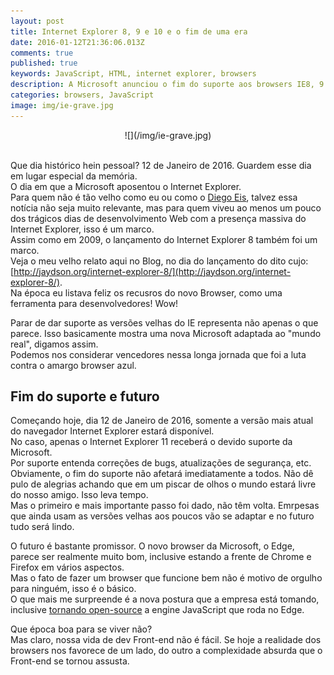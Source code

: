 ```yaml
---
layout: post
title: Internet Explorer 8, 9 e 10 e o fim de uma era
date: 2016-01-12T21:36:06.013Z
comments: true
published: true
keywords: JavaScript, HTML, internet explorer, browsers
description: A Microsoft anunciou o fim do suporte aos browsers IE8, 9 e 10
categories: browsers, JavaScript
image: img/ie-grave.jpg
---
```

<div style="text-align:center">![](/img/ie-grave.jpg)</div><br>  

Que dia histórico hein pessoal? 12 de Janeiro de 2016. Guardem esse dia em lugar especial da memória.  
O dia em que a Microsoft aposentou o Internet Explorer.  
Para quem não é tão velho como eu ou como o [Diego Eis](http://tableless.com.br/internet-explorer-8-9-e-10-foram-pro-saco/), talvez essa notícia não seja muito relevante, mas para quem viveu ao menos um pouco dos trágicos dias de desenvolvimento Web com a presença massiva do Internet Explorer, isso é um marco.  
Assim como em 2009, o lançamento do Internet Explorer 8 também foi um marco.  
Veja o meu velho relato aqui no Blog, no dia do lançamento do dito cujo: [http://jaydson.org/internet-explorer-8/](http://jaydson.org/internet-explorer-8/).  
Na época eu listava feliz os recusros do novo Browser, como uma ferramenta para desenvolvedores! Wow!  

Parar de dar suporte as versões velhas do IE representa não apenas o que parece. Isso basicamente mostra uma nova Microsoft adaptada ao "mundo real", digamos assim.  
Podemos nos considerar vencedores nessa longa jornada que foi a luta contra o amargo browser azul.  

## Fim do suporte e futuro
Começando hoje, dia 12 de Janeiro de 2016, somente a versão mais atual do navegador Internet Explorer estará disponível.  
No caso, apenas o Internet Explorer 11 receberá o devido suporte da Microsoft.  
Por suporte entenda correções de bugs, atualizações de segurança, etc.  
Obviamente, o fim do suporte não afetará imediatamente a todos. Não dê pulo de alegrias achando que em um piscar de olhos o mundo estará livre do nosso amigo. Isso leva tempo.  
Mas o primeiro e mais importante passo foi dado, não têm volta. Emrpesas que ainda usam as versões velhas aos poucos vão se adaptar e no futuro tudo será lindo.  

O futuro é bastante promissor. O novo browser da Microsoft, o Edge, parece ser realmente muito bom, inclusive estando a frente de Chrome e Firefox em vários aspectos.  
Mas o fato de fazer um browser que funcione bem não é motivo de orgulho para ninguém, isso é o básico.  
O que mais me surpreende é a nova postura que a empresa está tomando, inclusive [tornando open-source](https://blogs.windows.com/msedgedev/2015/12/05/open-source-chakra-core/) a engine JavaScript que roda no Edge.  

Que época boa para se viver não?  
Mas claro, nossa vida de dev Front-end não é fácil. Se hoje a realidade dos browsers nos favorece de um lado, do outro a complexidade absurda que o Front-end se tornou assusta.  
